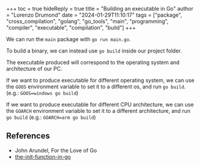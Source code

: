 +++
toc = true
hideReply = true
title = "Building an executable in Go"
author = "Lorenzo Drumond"
date = "2024-01-29T11:10:17"
tags = ["package",  "cross_compilation",  "golang",  "go_tools",  "main",  "programming",  "compiler",  "executable",  "compilation",  "build"]
+++


We can run the `main` package with `go run main.go`.

To build a binary, we can instead use `go build` inside our project folder.

The executable produced will correspond to the operating system and architecture of our PC.

If we want to produce executable for different operating system, we can use the `GOOS` environment variable to set it to a different os, and run `go build`. (e.g.: `GOOS=windows go build`)

If we want to produce executable for different CPU architecture, we can use the `GOARCH` environment variable to set it to a different architecture, and run `go build` (e.g.: `GOARCH=arm go build`)

## References
- John Arundel, For the Love of Go
- [the-init-function-in-go](/wiki/the-init-function-in-go/)

